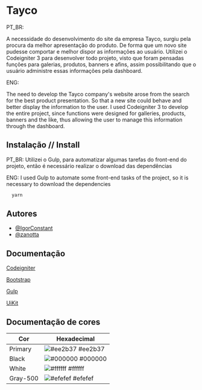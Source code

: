 
# Tayco

PT_BR:

A necessidade do desenvolvimento do site da empresa Tayco, surgiu pela procura da melhor apresentação do produto. De forma que um novo site pudesse comportar e melhor dispor as informações ao usuário. Utilizei o Codeigniter 3 para desenvolver todo projeto, visto que foram pensadas funções para galerias, produtos, banners e afins, assim possibilitando que o usuário administre essas informações pela dashboard.


ENG:


The need to develop the Tayco company's website arose from the search for the best product presentation. So that a new site could behave and better display the information to the user. I used Codeigniter 3 to develop the entire project, since functions were designed for galleries, products, banners and the like, thus allowing the user to manage this information through the dashboard.


## Instalação // Install

PT_BR: Utilizei o Gulp, para automatizar algumas tarefas do front-end do projeto, então é necessário realizar o download das dependências

ENG: I used Gulp to automate some front-end tasks of the project, so it is necessary to download the dependencies

```bash
  yarn
```
    
## Autores

- [@IgorConstant](https://www.github.com/IgorConstant)
- [@zanotta](https://github.com/zanotta)


## Documentação

[Codeigniter](https://codeigniter.com/userguide3/index.html)

[Bootstrap](https://getbootstrap.com/)

[Gulp](https://gulpjs.com/)

[UiKit](https://getuikit.com/)

## Documentação de cores

| Cor               | Hexadecimal                                                |
| ----------------- | ---------------------------------------------------------------- |
| Primary       | ![#ee2b37](https://via.placeholder.com/10/ee2b37?text=+) #ee2b37 |
| Black       | ![#000000](https://via.placeholder.com/10/000000?text=+) #000000 |
| White       | ![#ffffff](https://via.placeholder.com/10/ffffff?text=+) #ffffff |
| Gray-500       | ![#efefef](https://via.placeholder.com/10/#efefef?text=+) #efefef |

